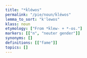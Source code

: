 ```yaml
---
title: "*ḱléwos"
permalink: "/pie/noun/ḱléwos"
lemma_to_sort: "k'lewos"
klass: noun
etymology: ["From *ḱlew- +‎ *-os."]
markers: [["n", "neuter gender"]]
synonyms: []
definitions: [["fame"]]
topics: []
---
```

